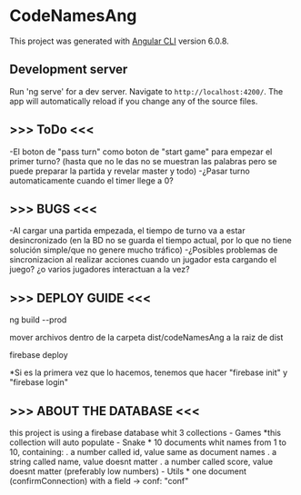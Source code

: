 # CodeNamesAng

This project was generated with [Angular CLI](https://github.com/angular/angular-cli) version 6.0.8.

## Development server

Run 'ng serve' for a dev server. Navigate to `http://localhost:4200/`. The app will automatically reload if you change any of the source files.

## >>> ToDo <<<
-El boton de "pass turn" como boton de "start game" para empezar el primer turno? (hasta que no le das no se muestran las palabras pero se puede preparar la partida y revelar master y todo)
-¿Pasar turno automaticamente cuando el timer llege a 0?

## >>> BUGS <<<
-Al cargar una partida empezada, el tiempo de turno va a estar desincronizado (en la BD no se guarda el tiempo actual, por lo que no tiene solución simple/que no genere mucho tráfico)
-¿Posibles problemas de sincronizacion al realizar acciones cuando un jugador esta cargando el juego? ¿o varios jugadores interactuan a la vez?


## >>> DEPLOY GUIDE <<<

ng build --prod

mover archivos dentro de la carpeta dist/codeNamesAng a la raiz de dist

firebase deploy

*Si es la primera vez que lo hacemos, tenemos que hacer "firebase init" y "firebase login"

## >>> ABOUT THE DATABASE <<<
this project is using a firebase database whit 3 collections
	- Games
		*this collection will auto populate
	- Snake
		* 10 documents whit names from 1 to 10, containing:
			. a number called id, value same as document names
			. a string called name, value doesnt matter
			. a number called score, value doesnt matter (preferably low numbers)
	- Utils 
		* one document (confirmConnection) with a field -> conf: "conf"